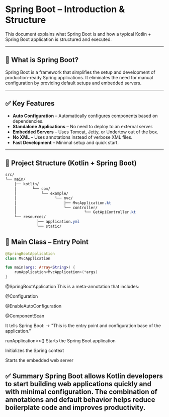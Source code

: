 # Spring Boot – Introduction & Structure

This document explains what Spring Boot is and how a typical Kotlin + Spring Boot application is structured and executed.

---

## 🚀 What is Spring Boot?

Spring Boot is a framework that simplifies the setup and development of production-ready Spring applications. It eliminates the need for manual configuration by providing default setups and embedded servers.

---

## ✅ Key Features

- **Auto Configuration** – Automatically configures components based on dependencies.
- **Standalone Applications** – No need to deploy to an external server.
- **Embedded Servers** – Uses Tomcat, Jetty, or Undertow out of the box.
- **No XML** – Uses annotations instead of verbose XML files.
- **Fast Development** – Minimal setup and quick start.

---

## 📁 Project Structure (Kotlin + Spring Boot)

```css
src/
└── main/
    ├── kotlin/
    │       └── com/
    │           └── example/
    │                 └── mvc/
    │                     ├── MvcApplication.kt
    │                     └── controller/
    │                              └── GetApiController.kt
    └── resources/
              ├── application.yml
              └── static/
```
## 🧩 Main Class – Entry Point

```kotlin
@SpringBootApplication
class MvcApplication

fun main(args: Array<String>) {
    runApplication<MvcApplication>(*args)
}
```

@SpringBootApplication
This is a meta-annotation that includes:

@Configuration

@EnableAutoConfiguration

@ComponentScan

It tells Spring Boot:
→ "This is the entry point and configuration base of the application."

runApplication<>()
Starts the Spring Boot application

Initializes the Spring context

Starts the embedded web server

✅ Summary
Spring Boot allows Kotlin developers to start building web applications quickly and with minimal configuration. The combination of annotations and default behavior helps reduce boilerplate code and improves productivity.
---
